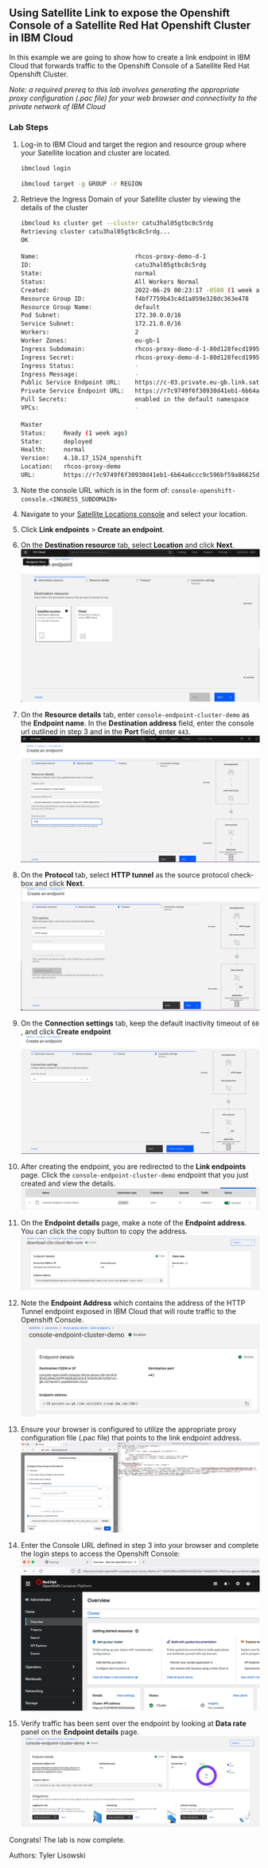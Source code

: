 ## Using Satellite Link to expose the Openshift Console of a Satellite Red Hat Openshift Cluster in IBM Cloud

In this example we are going to show how to create a link endpoint in IBM Cloud that forwards traffic to the Openshift Console of a Satellite Red Hat Openshift Cluster. 

*Note: a required prereq to this lab involves generating the appropriate proxy configuration (.pac file) for your web browser and connectivity to the private network of IBM Cloud*

### Lab Steps
1. Log-in to IBM Cloud and target the region and resource group where your Satellite location and cluster are located.
    ```sh
    ibmcloud login
    ```

    ```sh
    ibmcloud target -g GROUP -r REGION
    ```

2. Retrieve the Ingress Domain of your Satellite cluster by viewing the details of the cluster
    ```sh
    ibmcloud ks cluster get --cluster catu3hal05gtbc8c5rdg
    Retrieving cluster catu3hal05gtbc8c5rdg...
    OK
    
    Name:                           rhcos-proxy-demo-d-1   
    ID:                             catu3hal05gtbc8c5rdg   
    State:                          normal   
    Status:                         All Workers Normal   
    Created:                        2022-06-29 00:23:17 -0500 (1 week ago)   
    Resource Group ID:              f4bf7759b43c4d1a859e328dc363e478   
    Resource Group Name:            default   
    Pod Subnet:                     172.30.0.0/16   
    Service Subnet:                 172.21.0.0/16   
    Workers:                        2   
    Worker Zones:                   eu-gb-1   
    Ingress Subdomain:              rhcos-proxy-demo-d-1-80d128fecd199542426020c17e5e9430-0000.eu-gb.containers.appdomain.cloud   
    Ingress Secret:                 rhcos-proxy-demo-d-1-80d128fecd199542426020c17e5e9430-0000   
    Ingress Status:                 -   
    Ingress Message:                -   
    Public Service Endpoint URL:    https://c-03.private.eu-gb.link.satellite.cloud.ibm.com:32835   
    Private Service Endpoint URL:   https://r7c9749f6f30930d41eb1-6b64a6ccc9c596bf59a86625d8fa2202-ce00.eu-gb.satellite.appdomain.cloud:32190   
    Pull Secrets:                   enabled in the default namespace   
    VPCs:                           -
    
    Master         
    Status:     Ready (1 week ago)   
    State:      deployed   
    Health:     normal   
    Version:    4.10.17_1524_openshift   
    Location:   rhcos-proxy-demo   
    URL:        https://r7c9749f6f30930d41eb1-6b64a6ccc9c596bf59a86625d8fa2202-ce00.eu-gb.satellite.appdomain.cloud:32190
    ```

3. Note the console URL which is in the form of: `console-openshift-console.<INGRESS_SUBDOMAIN>`

4. Navigate to your [Satellite Locations console](https://cloud.ibm.com/satellite/locations/) and select your location.

5. Click **Link endpoints** > **Create an endpoint**.

6. On the **Destination resource** tab, select **Location** and click **Next**.
   ![Cloud Destination Resource](.pastes/cloud_destination_resource.png)

7. On the **Resource details** tab, enter `console-endpoint-cluster-demo` as the **Endpoint name**. In the **Destination address** field, enter the console url outlined in step 3 and in the **Port** field, enter `443`.
   ![CLIs link endpoint](.pastes/openshift_console_endpoint.png)

8. On the **Protocol** tab, select **HTTP tunnel** as the source protocol check-box and click **Next**.
   ![Link Endpoint Metadata](.pastes/openshift_console_endpoint_protocol_metadata.png)

9. On the **Connection settings** tab, keep the default inactivity timeout of `60` , and click **Create endpoint**
   ![Create Endpoint](.pastes/create_link_endpoint.png)

10. After creating the endpoint, you are redirected to the **Link endpoints** page. Click the `console-endpoint-cluster-demo` endpoint that you just created and view the details.
    ![Find Details](.pastes/find_link_endpoint_details.png)

11. On the **Endpoint details** page, make a note of the **Endpoint address**. You can click the copy button to copy the address.
    ![Find Location Endpoint](.pastes/find_location_endpoint.png)

12. Note the **Endpoint Address** which contains the address of the HTTP Tunnel endpoint exposed in IBM Cloud that will route traffic to the Openshift Console.
    ![Find Endpoint Address](.pastes/find_endpoint_address.png)

13. Ensure your browser is configured to utilize the appropriate proxy configuration file (.pac file) that points to the link endpoint address.
    ![Proxy configuration](.pastes/proxy_configuration.png)

14. Enter the Console URL defined in step 3 into your browser and complete the login steps to access the Openshift Console:
    ![Openshift Console](.pastes/access_console.png)

15. Verify traffic has been sent over the endpoint by looking at **Data rate** panel on the **Endpoint details** page.
    ![Data Rate](.pastes/data_rate.png)


Congrats! The lab is now complete.

Authors: Tyler Lisowski
